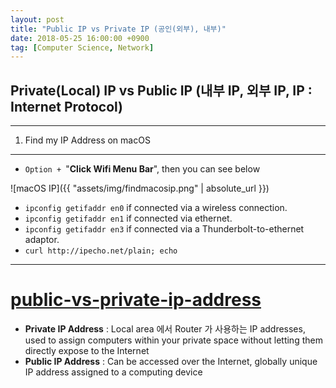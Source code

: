 ```yaml
---
layout: post
title: "Public IP vs Private IP (공인(외부), 내부)"
date: 2018-05-25 16:00:00 +0900
tag: [Computer Science, Network]
---
```




## Private(Local) IP	vs Public IP (내부 IP, 외부 IP, IP : Internet Protocol)

---

1. Find my IP Address on macOS

---

- `Option + `"**Click Wifi Menu Bar**", then you can see below

![macOS IP]({{ "assets/img/findmacosip.png" | absolute_url }})

- `ipconfig getifaddr en0` if connected via a wireless connection.
- `ipconfig getifaddr en1` if connected via ethernet.
- `ipconfig getifaddr en3` if connected via a Thunderbolt-to-ethernet adaptor.
- `curl http://ipecho.net/plain; echo`

---

# [public-vs-private-ip-address](https://www.iplocation.net/public-vs-private-ip-address)

- **Private IP Address** : Local area 에서 Router 가 사용하는 IP addresses, used to assign computers within your private space without letting them directly expose to the Internet
- **Public IP Address** : Can be accessed over the Internet, globally unique IP address assigned to a computing device

